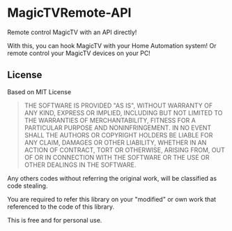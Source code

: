 # MagicTVRemote-API
Remote control MagicTV with an API directly!

With this, you can hook MagicTV with your Home Automation system! Or remote control your MagicTV devices on your PC!

## License

Based on MIT License

>THE SOFTWARE IS PROVIDED "AS IS", WITHOUT WARRANTY OF ANY KIND, EXPRESS OR
IMPLIED, INCLUDING BUT NOT LIMITED TO THE WARRANTIES OF MERCHANTABILITY,
FITNESS FOR A PARTICULAR PURPOSE AND NONINFRINGEMENT. IN NO EVENT SHALL THE
AUTHORS OR COPYRIGHT HOLDERS BE LIABLE FOR ANY CLAIM, DAMAGES OR OTHER
LIABILITY, WHETHER IN AN ACTION OF CONTRACT, TORT OR OTHERWISE, ARISING FROM,
OUT OF OR IN CONNECTION WITH THE SOFTWARE OR THE USE OR OTHER DEALINGS IN THE
SOFTWARE.

Any others codes without referring the original work, will be classified as code stealing.

You are required to refer this library on your "modified" or own work that referenced to the code of this library.

This is free and for personal use.